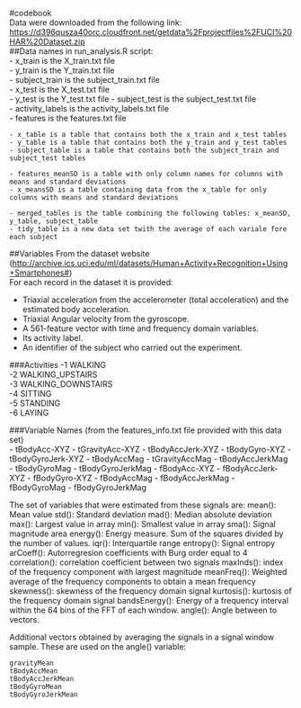 #codebook  
Data were downloaded from the following link: https://d396qusza40orc.cloudfront.net/getdata%2Fprojectfiles%2FUCI%20HAR%20Dataset.zip  
##Data names in run_analysis.R script:  
    - x_train is the X_train.txt file  
    - y_train is the Y_train.txt file  
    - subject_train is the subject_train.txt file  
    - x_test is the X_test.txt file  
    - y_test is the Y_test.txt file 
    - subject_test is the subject_test.txt file    
    - activity_labels is the activity_labels.txt file  
    - features is the features.txt file  
     
    - x_table is a table that contains both the x_train and x_test tables  
    - y_table is a table that contains both the y_train and y_test tables  
    - subject_table is a table that contains both the subject_train and subject_test tables  
     
    - features_meanSD is a table with only column names for columns with means and standard deviations  
    - x_meansSD is a table containing data from the x_table for only columns with means and standard deviations    
      
    - merged_tables is the table combining the following tables: x_meanSD, y_table, subject_table  
    - tidy_table is a new data set twith the average of each variale fore each subject  

##Variables
From the dataset website (http://archive.ics.uci.edu/ml/datasets/Human+Activity+Recognition+Using+Smartphones#)  
For each record in the dataset it is provided: 
  - Triaxial acceleration from the accelerometer (total acceleration) and the estimated body acceleration. 
  - Triaxial Angular velocity from the gyroscope. 
  - A 561-feature vector with time and frequency domain variables. 
  - Its activity label. 
  - An identifier of the subject who carried out the experiment.
  
  ###Activities
    -1 WALKING  
    -2 WALKING_UPSTAIRS  
    -3 WALKING_DOWNSTAIRS  
    -4 SITTING  
    -5 STANDING  
    -6 LAYING  


  ###Variable Names
  (from the features_info.txt file provided with this data set)     
        - tBodyAcc-XYZ
        - tGravityAcc-XYZ
        - tBodyAccJerk-XYZ
        - tBodyGyro-XYZ
        - tBodyGyroJerk-XYZ
        - tBodyAccMag
        - tGravityAccMag
        - tBodyAccJerkMag
        - tBodyGyroMag
        - tBodyGyroJerkMag
        - fBodyAcc-XYZ
        - fBodyAccJerk-XYZ
        - fBodyGyro-XYZ
        - fBodyAccMag
        - fBodyAccJerkMag
        - fBodyGyroMag
        - fBodyGyroJerkMag

The set of variables that were estimated from these signals are: 
    mean(): Mean value
    std(): Standard deviation
    mad(): Median absolute deviation 
    max(): Largest value in array
    min(): Smallest value in array
    sma(): Signal magnitude area
    energy(): Energy measure. Sum of the squares divided by the number of values. 
    iqr(): Interquartile range 
    entropy(): Signal entropy
    arCoeff(): Autorregresion coefficients with Burg order equal to 4
    correlation(): correlation coefficient between two signals
    maxInds(): index of the frequency component with largest magnitude
    meanFreq(): Weighted average of the frequency components to obtain a mean frequency
    skewness(): skewness of the frequency domain signal 
    kurtosis(): kurtosis of the frequency domain signal 
    bandsEnergy(): Energy of a frequency interval within the 64 bins of the FFT of each window.
    angle(): Angle between to vectors.  

  Additional vectors obtained by averaging the signals in a signal window sample. These are used on the angle() variable:

    gravityMean
    tBodyAccMean
    tBodyAccJerkMean
    tBodyGyroMean
    tBodyGyroJerkMean  


